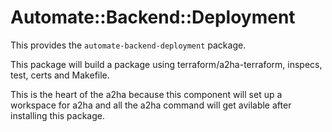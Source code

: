 # Automate::Backend::Deployment

This provides the `automate-backend-deployment` package.

This package will build a package using terraform/a2ha-terraform, inspecs, test, certs and Makefile.


This is the heart of the a2ha because this component will set up a workspace for a2ha and all the a2ha command will get avilable after installing this package.
